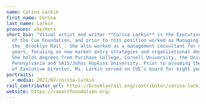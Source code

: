 ```yaml
---
name: Corina Larkin
first_name: Corina
last_name: Larkin
pronouns: she/hers
short_bio: "Visual artist and writer **Corina Larkin** is the Executive Director
  of the Cue Foundation, and prior to this position worked as Managing Editor at
  the _Brooklyn Rail_. She also worked as a management consultant for many
  years, focusing on new market entry strategies and organizational development.
  She holds degrees from Purchase College, Cornell University, the University of
  Pennsylvania and SAIS/Johns Hopkins University. Prior to assuming the position
  of Executive Director, Ms. Larkin served on CUE’s board for eight years. "
portraits:
  - media: 2021/07/corina-larkin
rail_contributor_url: https://brooklynrail.org/contributor/corina-larkin
website: https://cueartfoundation.org/
---
```

